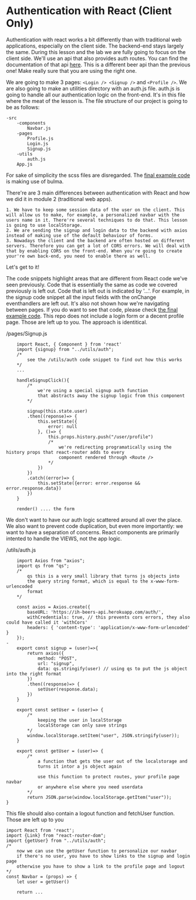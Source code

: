 # Authentication with React (Client Only)

Authentication with react works a bit differently than with traditional web applications, especially on the client side. The backend-end stays largely the same. During this lesson and the lab we are fully going to focus on the client side. We'll use an api that also provides auth routes. You can find the documentation of that api <a href="https://ih-beers-api.herokuapp.com">here</a>. This is a different beer api than the previous one! Make really sure that you are using the right one.

We are going to make 3 pages: `<Login /> <Signup />` and `<Profile />`. We are also going to make an utilities directory with an auth.js file. auth.js is going to handle all our authentication logic on the front-end. It's in this file where the meat of the lesson is. The file structure of our project is going to be as follows:
```
-src
    -components
        Navbar.js
    -pages
        Profile.js
        Login.js
        Signup.js
    -utils
        auth.js
    App.js
```
For sake of simplicity the scss files are disregarded. The  <a href="https://github.com/Piepongwong/react-auth-client-only">final example code </a> is making use of bulma.

There're are 3 main differences between authentication with React and how we did it in module 2 (traditional web apps).

    1. We have to keep some session data of the user on the client. This will allow us to make, for example, a personalized navbar with the users name in it. There're several techniques to do that. This lesson is going to use localStorage.
    2. We are sending the signup and login data to the backend with axios instead of making use of the default behaviour of forms.
    3. Nowadays the client and the backend are often hosted on different servers. Therefore you can get a lot of CORS errors. We will deal with that by enabling CORS on the front-end. When you're going to create your're own back-end, you need to enable there as well. 

Let's get to it!

The code snippets highlight areas that are different from React code we've seen previously. Code that is essentially the same as code we covered previously is left out. Code that is left out is indicated by '...'. For example, in the signup code snippet all the input fields with the onChange eventhandlers are left out. It's also not shown how we're navigating between pages. If you do want to see that code, please check <a href="https://github.com/Piepongwong/react-auth-client-only"> the final example code</a>. This repo does not include a login form or a decent profile page. Those are left up to you. The approach is identitical.

/pages/Signup.js
```
    import React, { Component } from 'react' 
    import {signup} from "../utils/auth";
    /* 
        see the /utils/auth code snippet to find out how this works 
    */
    ...

    handleSignupClick(){
        /* 
            we're using a special signup auth function
            that abstracts away the signup logic from this component
        */

        signup(this.state.user)
        .then((reponse)=> {
            this.setState({
                error: null
            }, ()=> {
                this.props.history.push("/user/profile") 
                /* 
                    we're redirecting programatically using the history props that react-router adds to every
                    component rendered through <Route />
                */
            })
        })
        .catch((error)=> {
            this.setState({error: error.response && error.response.data})
        })
    }

    render() .... the form

```

We don't want to have our auth logic scattered around all over the place. We also want to prevent code duplication, but even more importantly: we want to have a separation of concerns. React components are primarily intented to handle the VIEWS, not the app logic.

/utils/auth.js
```
    import Axios from "axios";
    import qs from "qs"; 
    /* 
        qs this is a very small library that turns js objects into 
        the query string format, which is equal to the x-www-form-urlencoded
        format
    */

    const axios = Axios.create({
        baseURL: 'https://ih-beers-api.herokuapp.com/auth/',
        withCredentials: true, // this prevents cors errors, they also could have called it 'withCors'
        headers: { 'content-type': 'application/x-www-form-urlencoded' }
    });
-
    export const signup = (user)=>{
        return axios({
            method: "POST",
            url: "signup",
            data: qs.stringify(user) // using qs to put the js object into the right format
        })
        .then((response)=> {        
            setUser(response.data);
        })
    }

    export const setUser = (user)=> {
        /* 
            keeping the user in localStorage
            localStorage can only save strings
        */
        window.localStorage.setItem("user", JSON.stringify(user));
    }

    export const getUser = (user)=> {
        /*
            a function that gets the user out of the localstorage and 
            turns it intor a js object again

            use this function to protect routes, your profile page navbar
            or anywhere else where you need userdata
        */
        return JSON.parse(window.localStorage.getItem("user"));
}
```
This file should also contain a logout function and fetchUser function. Those are left up to you

```
import React from 'react';
import {Link} from "react-router-dom";
import {getUser} from "../utils/auth";
/* 
    now we can use the getUser function to personalize our navbar
    if there's no user, you have to show links to the signup and login page
    otherwise you have to show a link to the profile page and logout
*/
const Navbar = (props) => {
    let user = getUser()

    return ...
```
